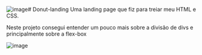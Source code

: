 ![image](https://github.com/Bruno-HM/donut-landing/assets/149548458/1126fe01-93e9-4cf8-811e-6bb7363bf165)# Donut-landing
Uma landing page que fiz para treiar meu HTML e CSS.

Neste projeto consegui entender um pouco mais sobre a divisão de divs e principalmente sobre a flex-box


![image](https://github.com/Bruno-HM/donut-landing/assets/149548458/70a594c5-bc03-4911-922b-e88ee1d3059a)










